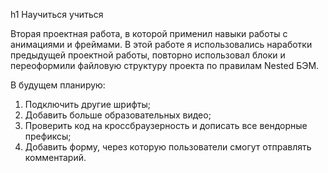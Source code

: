 h1 Научиться учиться

Вторая проектная работа, в которой применил навыки работы с анимациями и фреймами. В этой работе я использовались наработки предыдущей проектной работы, повторно использовал блоки и переоформили файловую структуру проекта по правилам Nested БЭМ.


В будущем планирую:

1. Подключить другие шрифты;
2. Добавить больше образовательных видео;
3. Проверить код на кроссбраузерность и дописать все вендорные префиксы;
4. Добавить форму, через которую пользователи смогут отправлять комментарий.
